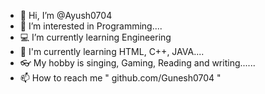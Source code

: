 - 👋 Hi, I’m @Ayush0704
- 👀 I’m interested in Programming....
- 💻 I’m currently learning Engineering
- 💽 I'm currently learning HTML, C++, JAVA....
- 👓 My hobby is singing, Gaming, Reading and writing......
- 📫 How to reach me " github.com/Gunesh0704 "

<!---
Ayush0704/Ayush0704 is a ✨ special ✨ repository because its `README.md` (this file) appears on your GitHub profile.
You can click the Preview link to take a look at your changes.
--->
